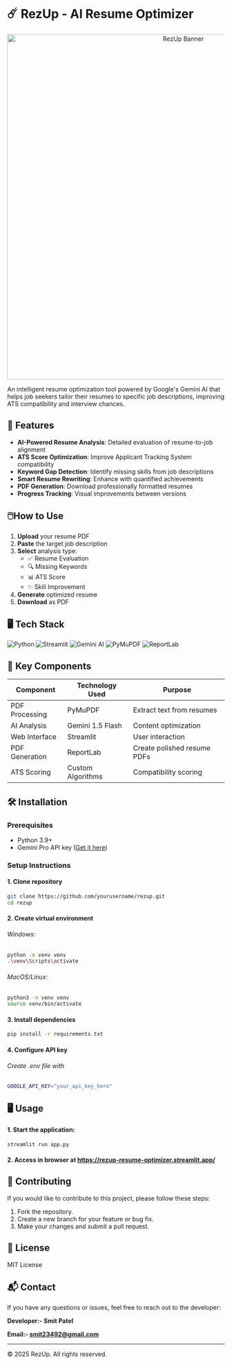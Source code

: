 # ☄️ RezUp - AI Resume Optimizer

<div align="center">
  <img src="assets/banner.png" alt="RezUp Banner" width="800">
</div>

An intelligent resume optimization tool powered by Google's Gemini AI that helps job seekers tailor their resumes to specific job descriptions, improving ATS compatibility and interview chances.

## 🚀 Features

- **AI-Powered Resume Analysis**: Detailed evaluation of resume-to-job alignment
- **ATS Score Optimization**: Improve Applicant Tracking System compatibility
- **Keyword Gap Detection**: Identify missing skills from job descriptions
- **Smart Resume Rewriting**: Enhance with quantified achievements
- **PDF Generation**: Download professionally formatted resumes
- **Progress Tracking**: Visual improvements between versions

## 🖱️How to Use

1. **Upload** your resume PDF
2. **Paste** the target job description  
3. **Select** analysis type:
   - ✅ Resume Evaluation
   - 🔍 Missing Keywords
   - 📊 ATS Score
   - ✨ Skill Improvement
4. **Generate** optimized resume
5. **Download** as PDF

## 🖥️ Tech Stack

![Python](https://img.shields.io/badge/Python-3.9+-blue?logo=python)
![Streamlit](https://img.shields.io/badge/Streamlit-1.29+-FF4B4B?logo=streamlit)
![Gemini AI](https://img.shields.io/badge/Gemini_AI-1.5_Flash-4285F4?logo=google)
![PyMuPDF](https://img.shields.io/badge/PyMuPDF-1.22+-green)
![ReportLab](https://img.shields.io/badge/ReportLab-3.6+-orange)

## 🧩 Key Components

| Component          | Technology Used     | Purpose                          |
|--------------------|---------------------|----------------------------------|
| PDF Processing     | PyMuPDF             | Extract text from resumes        |
| AI Analysis        | Gemini 1.5 Flash    | Content optimization             |
| Web Interface      | Streamlit           | User interaction                 |
| PDF Generation     | ReportLab           | Create polished resume PDFs      |
| ATS Scoring        | Custom Algorithms   | Compatibility scoring            |

## 🛠️ Installation

### Prerequisites
- Python 3.9+
- Gemini Pro API key ([Get it here](https://makersuite.google.com/app/apikey))

### Setup Instructions

#### 1. Clone repository
```bash
git clone https://github.com/yourusername/rezup.git
cd rezup
```

#### 2. Create virtual environment

###### Windows:
```bash
python -m venv venv
.\venv\Scripts\activate
```
###### MacOS/Linux:
```bash
python3 -m venv venv
source venv/bin/activate
```

#### 3. Install dependencies
```bash
pip install -r requirements.txt
```

#### 4. Configure API key
###### Create .env file with
```bash
GOOGLE_API_KEY="your_api_key_here"
```

## 🖥️ Usage

#### 1. Start the application:
```bash
streamlit run app.py
```
#### 2. Access in browser at https://rezup-resume-optimizer.streamlit.app/

## 🤝 Contributing
If you would like to contribute to this project, please follow these steps:

1. Fork the repository.
2. Create a new branch for your feature or bug fix.
3. Make your changes and submit a pull request.


## 📜 License
MIT License

## 📬 Contact
If you have any questions or issues, feel free to reach out to the developer:

**Developer:- Smit Patel**

**Email:- smit23492@gmail.com**


---

© 2025 RezUp. All rights reserved.




